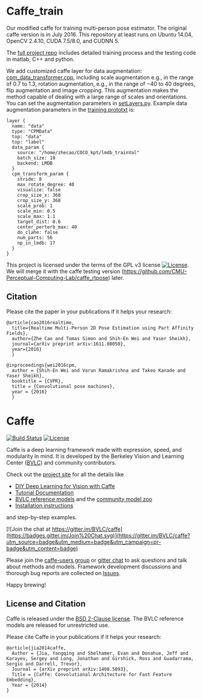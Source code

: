 # Caffe_train

Our modified caffe for training multi-person pose estimator. The original caffe version is in July 2016. This repository at least runs on Ubuntu 14.04, OpenCV 2.4.10, CUDA 7.5/8.0, and CUDNN 5. 

The [full project repo](https://github.com/ZheC/Realtime_Multi-Person_Pose_Estimation) includes detailed training process and the testing code in matlab, C++ and python.

We add customized caffe layer for data augmentation: [cpm_data_transformer.cpp](https://github.com/CMU-Perceptual-Computing-Lab/caffe_train/blob/master/src/caffe/cpm_data_transformer.cpp), including scale augmentation e.g., in the range of $0.7$ to $1.3$, rotation augmentation, e.g., in the range of $-40$ to $40$ degrees, flip augmentation and image cropping. This augmentation makes the method capable of dealing with a large range of scales and orientations. You can set the augmentation parameters in [setLayers.py](https://github.com/ZheC/Realtime_Multi-Person_Pose_Estimation/blob/master/training/setLayers.py). Example data augmentation parameters in the [training prototxt](https://github.com/ZheC/Realtime_Multi-Person_Pose_Estimation/blob/master/training/example_proto/pose_train_test.prototxt) is:

```
layer {
  name: "data"
  type: "CPMData"
  top: "data"
  top: "label"
  data_param {
    source: "/home/zhecao/COCO_kpt/lmdb_trainVal"
    batch_size: 10
    backend: LMDB
  }
  cpm_transform_param {
    stride: 8
    max_rotate_degree: 40
    visualize: false
    crop_size_x: 368
    crop_size_y: 368
    scale_prob: 1
    scale_min: 0.5
    scale_max: 1.1
    target_dist: 0.6
    center_perterb_max: 40
    do_clahe: false
    num_parts: 56
    np_in_lmdb: 17
  }
}
```
This project is licensed under the terms of the GPL v3 license [![License](https://img.shields.io/aur/license/yaourt.svg)](LICENSE). We will merge it with the caffe testing version (https://github.com/CMU-Perceptual-Computing-Lab/caffe_rtpose) later.

## Citation
Please cite the paper in your publications if it helps your research:



    @article{cao2016realtime,
	  title={Realtime Multi-Person 2D Pose Estimation using Part Affinity Fields},
	  author={Zhe Cao and Tomas Simon and Shih-En Wei and Yaser Sheikh},
	  journal={arXiv preprint arXiv:1611.08050},
	  year={2016}
	  }

    @inproceedings{wei2016cpm,
      author = {Shih-En Wei and Varun Ramakrishna and Takeo Kanade and Yaser Sheikh},
      booktitle = {CVPR},
      title = {Convolutional pose machines},
      year = {2016}
      }

# Caffe

[![Build Status](https://travis-ci.org/BVLC/caffe.svg?branch=master)](https://travis-ci.org/BVLC/caffe)
[![License](https://img.shields.io/badge/license-BSD-blue.svg)](LICENSE)

Caffe is a deep learning framework made with expression, speed, and modularity in mind.
It is developed by the Berkeley Vision and Learning Center ([BVLC](http://bvlc.eecs.berkeley.edu)) and community contributors.

Check out the [project site](http://caffe.berkeleyvision.org) for all the details like

- [DIY Deep Learning for Vision with Caffe](https://docs.google.com/presentation/d/1UeKXVgRvvxg9OUdh_UiC5G71UMscNPlvArsWER41PsU/edit#slide=id.p)
- [Tutorial Documentation](http://caffe.berkeleyvision.org/tutorial/)
- [BVLC reference models](http://caffe.berkeleyvision.org/model_zoo.html) and the [community model zoo](https://github.com/BVLC/caffe/wiki/Model-Zoo)
- [Installation instructions](http://caffe.berkeleyvision.org/installation.html)

and step-by-step examples.

[![Join the chat at https://gitter.im/BVLC/caffe](https://badges.gitter.im/Join%20Chat.svg)](https://gitter.im/BVLC/caffe?utm_source=badge&utm_medium=badge&utm_campaign=pr-badge&utm_content=badge)

Please join the [caffe-users group](https://groups.google.com/forum/#!forum/caffe-users) or [gitter chat](https://gitter.im/BVLC/caffe) to ask questions and talk about methods and models.
Framework development discussions and thorough bug reports are collected on [Issues](https://github.com/BVLC/caffe/issues).

Happy brewing!

## License and Citation

Caffe is released under the [BSD 2-Clause license](https://github.com/BVLC/caffe/blob/master/LICENSE).
The BVLC reference models are released for unrestricted use.

Please cite Caffe in your publications if it helps your research:

    @article{jia2014caffe,
      Author = {Jia, Yangqing and Shelhamer, Evan and Donahue, Jeff and Karayev, Sergey and Long, Jonathan and Girshick, Ross and Guadarrama, Sergio and Darrell, Trevor},
      Journal = {arXiv preprint arXiv:1408.5093},
      Title = {Caffe: Convolutional Architecture for Fast Feature Embedding},
      Year = {2014}
    }
